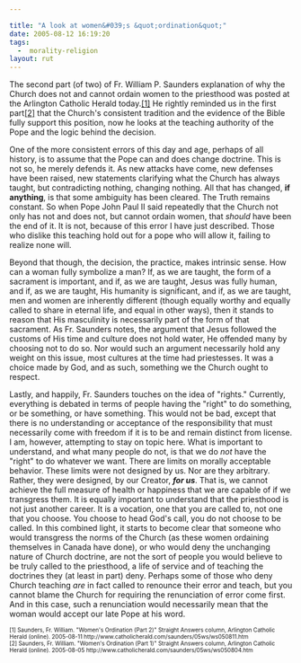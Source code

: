 ```yaml
---

title: "A look at women&#039;s &quot;ordination&quot;"
date: 2005-08-12 16:19:20
tags:
  -  morality-religion
layout: rut
---
```


<p>The second part (of two) of Fr. William P. Saunders explanation of why the Church does not and cannot ordain women to the priesthood was posted at the Arlington Catholic Herald today.<a href="http://www.catholicherald.com/saunders/05ws/ws050811.htm">[1]</a> He rightly reminded us in the first part<a href="http://www.catholicherald.com/saunders/05ws/ws050804.htm">[2]</a> that the Church's consistent tradition and the evidence of the Bible fully support this position, now he looks at the teaching authority of the Pope and the logic behind the decision.</p>  <p>One of the more consistent errors of this day and age, perhaps of all history, is to assume that the Pope can and does change doctrine. This is not so, he merely defends it.  As new attacks have come, new defenses have been raised, new statements clarifying what the Church has always taught, but contradicting nothing, changing nothing.  All that has changed, <strong>if anything</strong>, is that some ambiguity has been cleared.  The Truth remains constant. So when Pope John Paul II said repeatedly that the Church not only has not and does not, but cannot ordain women, that <em>should</em> have been the end of it.  It is not, because of this error I have just described.  Those who dislike this teaching hold out for a pope who will allow it, failing to realize none will.</p>  <p>Beyond that though, the decision, the practice, makes intrinsic sense.  How can a woman fully symbolize a man?  If, as we are taught, the form of a sacrament is important, and if, as we are taught, Jesus was fully human, and if, as we are taught, His humanity is significant, and if, as we are taught, men and women are inherently different (though equally worthy and equally called to share in eternal life, and equal in other ways), then it stands to reason that His masculinity is necessarily part of the form of that sacrament. As Fr. Saunders notes, the argument that Jesus followed the customs of His time and culture does not hold water, He offended many by choosing not to do so.  Nor would such an argument necessarily hold any weight on this issue, most cultures at the time had priestesses. It was a choice made by God, and as such, something we the Church ought to respect.</p>  <p>Lastly, and happily, Fr. Saunders touches on the idea of "rights." Currently, everything is debated in terms of people having the "right" to do something, or be something, or have something. This would not be bad, except that there is no understanding or acceptance of the responsibility that must necessarily come with freedom if it is to be and remain distinct from license.  I am, however, attempting to stay on topic here.  What is important to understand, and what many people do not, is that we do <em>not</em> have the "right" to do whatever we want.  There are limits on morally acceptable behavior.  These limits were not designed by us. Nor are they arbitrary.  Rather, they were designed, by our Creator, <strong><em>for us</em></strong>.  That is, we cannot achieve the full measure of health or happiness that we are capable of if we transgress them.  It is equally important to understand that the priesthood is not just another career. It is a vocation, one that you are called to, not one that you choose.  You choose to head God's call, you do not choose to be called.  In this combined light, it starts to become clear that someone who would transgress the norms of the Church (as these women ordaining themselves in Canada have done), or who would deny the unchanging nature of Church doctrine, are not the sort of people you would believe to be truly called to the priesthood, a life of service and of teaching the doctrines they (at least in part) deny.  Perhaps some of those who deny Church teaching <em>are</em> in fact called to renounce their error and teach, but you cannot blame the Church for requiring the renunciation of error come first.  And in this case, such a renunciation would necessarily mean that the woman would accept our late Pope at his word.</p>  <font size="-2"> [1] Saunders, Fr. William. "Women's Ordination (Part 2)" Straight Answers column, Arlington Catholic Herald (online).  2005-08-11 http://www.catholicherald.com/saunders/05ws/ws050811.htm <br  /> [2] Saunders, Fr. William.  "Women's Ordination (Part 1)" Straight Answers column, Arlington Catholic Herald (online).  2005-08-05 http://www.catholicherald.com/saunders/05ws/ws050804.htm </font>

